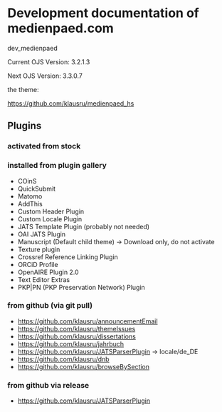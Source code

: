 # Development documentation of medienpaed.com
dev_medienpaed

Current OJS Version: 3.2.1.3

Next OJS Version: 3.3.0.7


the theme:

https://github.com/klausru/medienpaed_hs



## Plugins

### activated from stock


### installed from plugin gallery
* COinS
* QuickSubmit
* Matomo
* AddThis
* Custom Header Plugin
* Custom Locale Plugin
* JATS Template Plugin (probably not needed)
* OAI JATS Plugin
* Manuscript (Default child theme) -> Download only, do not activate
* Texture plugin
* Crossref Reference Linking Plugin
* ORCiD Profile
* OpenAIRE Plugin 2.0
* Text Editor Extras
* PKP|PN (PKP Preservation Network) Plugin


### from github (via git pull)
* https://github.com/klausru/announcementEmail
* https://github.com/klausru/themeIssues
* https://github.com/klausru/dissertations
* https://github.com/klausru/jahrbuch
* https://github.com/klausru/JATSParserPlugin -> locale/de_DE
* https://github.com/klausru/dnb
* https://github.com/klausru/browseBySection


### from github via release
* https://github.com/klausru/JATSParserPlugin

